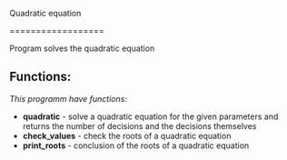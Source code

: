 Quadratic equation

==================

Program solves the quadratic equation

## Functions:
*This programm have  functions:*

* **quadratic** - solve a quadratic equation for the given parameters and returns the number of decisions and the decisions themselves
* **check_values** - check the roots of a quadratic equation
* **print_roots** - conclusion of the roots of a quadratic equation
